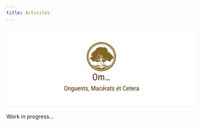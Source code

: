 ```yaml
---
title: Activités
---
```

![Logo Om…](https://raw.githubusercontent.com/OlivierLM/test-website-repo-3796/main/images/logo.png)

Work in progress…